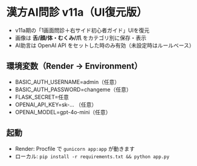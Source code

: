 # 漢方AI問診 v11a（UI復元版）

- v11a期の「1画面問診＋右サイド初心者ガイド」UIを復元
- 画像は **舌/顔/体・むくみ/爪** をカテゴリ別に保存・表示
- AI助言は OpenAI API をセットした時のみ有効（未設定時はルールベース）

## 環境変数（Render -> Environment）
- BASIC_AUTH_USERNAME=admin（任意）
- BASIC_AUTH_PASSWORD=changeme（任意）
- FLASK_SECRET=任意
- OPENAI_API_KEY=sk-... （任意）
- OPENAI_MODEL=gpt-4o-mini（任意）

## 起動
- Render: Procfile で `gunicorn app:app` が動きます
- ローカル: `pip install -r requirements.txt && python app.py`
